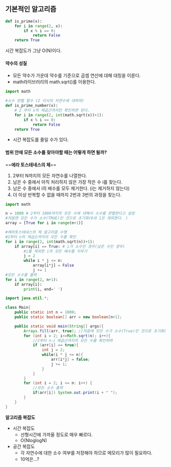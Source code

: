 
## 기본적인 알고리즘 

```python
def is_prime(x):
	for i in range(2, x):
		if x % i == 0:
			return False
	return True
```
시간 복잡도가 그냥 O(N)이다. 

#### 약수의 성질
- 모든 약수가 가운데 약수를 기준으로 곱셈 연산에 대해 대칭을 이룬다. 
- math라이브러리의 math.sqrt()를 이용한다. 

```python
import math

#소수 판별 함수 (2 이사의 자연수에 대하여)
def is_prime_number(x):
	# 2 부터 x의 제곱근까지만 확인하면 된다. 
	for i in range(2, int(math.sqrt(x))+1):
		if x % i == 0:
			return False
	return True
```

- 시간 복잡도를 줄일 수가 있다. 

#### 범위 안에 모든 소수를 찾아야할 때는 어떻게 하면 될까?

==**에라 토스테네스의 체**==
1. 2부터 N까지의 모든 자연수를 나열한다. 
2. 남은 수 중에서 아직 처리하지 않은 가장 작은 수 i를 찾는다. 
3. 남은 수 중에서 i의 배수를 모두 제거한다. (i는 제거하지 않는다)
4. 더 이상 반복할 수 없을 때까지 2번과 3번의 과정을 찾는다. 

```python
import math

n = 1000 # 2부터 1000까지의 모든 수에 대해서 소수를 판별한다고 설정
#처음엔 모든 수가 소수(TRUE)인 것으로 초기화(0과 1은 제외한다. )
array = [True for i in range(n+1)]

#에라토스테네스의 체 알고리즘 수행
#2부터 n의 제곱슨까지의 모든 수를 확인
for i in range(2, int(math.sqrt(n))+1):
	if array[i] == True: # i가 소수인 경우(남은 수인 경우)
		#i를 제외한 i의 모든 배수를 지우기
		j = 2
		while i * j <= n:
			array[i*j] = False
			j += 1
#모든 소수를 출력
for i in range(2, n+1):
	if array[i]:
		print(i, end=' ')
```

```java
import java.util.*;

class Main{
	public static int n = 1000;
	public static boolean[] arr = new boolean[n+1];

	public static void main(String[] args){
		Arrays.fill(arr, true); //처음에 모든 수가 소수(True)인 것으로 초기화(0과 1은 제외)
		for (int i = 2; i<=Math.sqrt(n); i++){
			//2부터 nㅢ 제곱근까지의 모든 수를 확인하며 
			if (arr[i] == true){
				int j = 2;
				while(i * j <= n){
					arr[i*j] = false;
					j += 1;
				}
			}
		}
		for (int i = 2; i <= n: i++) {
			//모든 소수 출력
			if(arr[i]) System.out.print(i + " ");
		}
	}
}
```

**알고리즘 복잡도**
- 시간 복잡도
	- 선형시간에 가까울 정도로 매우 빠르다. 
	- O(NloglogN)
- 공간 복잡도
	- 각 자연수에 대한 소수 여부를 저장해야 하므로 메모리가 많이 필요하다. 
	- 10억은...?